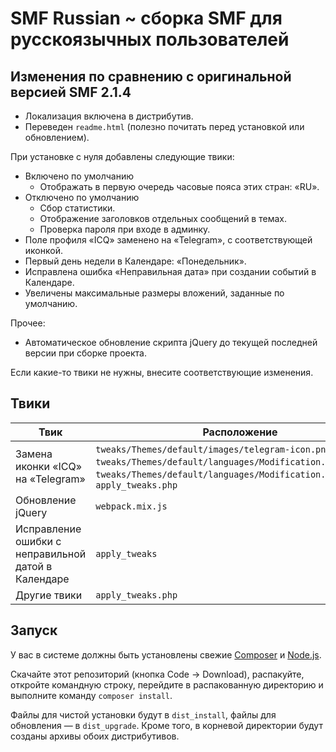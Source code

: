 
# SMF Russian ~ сборка SMF для русскоязычных пользователей

## Изменения по сравнению с оригинальной версией SMF 2.1.4

* Локализация включена в дистрибутив.
* Переведен `readme.html` (полезно почитать перед установкой или обновлением).

При установке с нуля добавлены следующие твики:
* Включено по умолчанию
    * Отображать в первую очередь часовые пояса этих стран: «RU».
* Отключено по умолчанию
    * Сбор статистики.
    * Отображение заголовков отдельных сообщений в темах.
    * Проверка пароля при входе в админку.
* Поле профиля «ICQ» заменено на «Telegram», с соответствующей иконкой.
* Первый день недели в Календаре: «Понедельник».
* Исправлена ошибка «Неправильная дата» при создании событий в Календаре.
* Увеличены максимальные размеры вложений, заданные по умолчанию.

Прочее:
* Автоматическое обновление скрипта jQuery до текущей последней версии при сборке проекта.

Если какие-то твики не нужны, внесите соответствующие изменения.

## Твики

| Твик | Расположение |
| ------------- | ------------- |
| Замена иконки «ICQ» на «Telegram» | `tweaks/Themes/default/images/telegram-icon.png`, `tweaks/Themes/default/languages/Modification.english.php`, `tweaks/Themes/default/languages/Modification.russian.php`, `apply_tweaks.php` |
| Обновление jQuery | `webpack.mix.js` |
| Исправление ошибки с неправильной датой в Календаре | `apply_tweaks` |
| Другие твики | `apply_tweaks.php` |

## Запуск

У вас в системе должны быть установлены свежие [Composer](https://getcomposer.org/download/) и [Node.js](https://nodejs.org/en/).

Скачайте этот репозиторий (кнопка Code -> Download), распакуйте, откройте командную строку, перейдите в распакованную директорию и выполните команду `composer install`.

Файлы для чистой установки будут в `dist_install`, файлы для обновления — в `dist_upgrade`. Кроме того, в корневой директории будут созданы архивы обоих дистрибутивов.